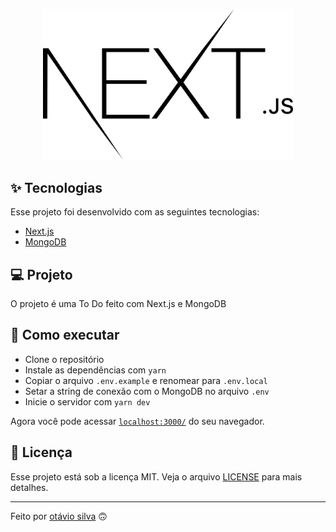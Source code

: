 <p align="center"><a href="https://nextjs.org/" target="_blank"><img src="./.github/next-logo.svg" width="400"></a></p>

## ✨ Tecnologias

Esse projeto foi desenvolvido com as seguintes tecnologias:

- [Next.js](https://nextjs.org/)
- [MongoDB](https://www.mongodb.com/)

## 💻 Projeto

O projeto é uma To Do feito com Next.js e MongoDB

## 🚀 Como executar

- Clone o repositório
- Instale as dependências com `yarn`
- Copiar o arquivo `.env.example` e renomear para `.env.local`
- Setar a string de conexão com o MongoDB no arquivo `.env`
- Inicie o servidor com `yarn dev`

Agora você pode acessar [`localhost:3000/`](http://localhost:3000/) do seu navegador.


## 📄 Licença

Esse projeto está sob a licença MIT. Veja o arquivo [LICENSE](LICENSE) para mais detalhes.

---

Feito por [otávio silva](https://otaviothor.github.io/) 🙃